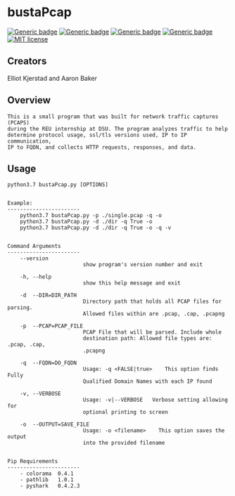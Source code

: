 # bustaPcap
[![Generic badge](https://img.shields.io/badge/Python-3.7.3-blue.svg)](https://www.python.org/downloads/release/python-373/)
[![Generic badge](https://img.shields.io/badge/build-passing-GREEN.svg)]()
[![Generic badge](https://img.shields.io/badge/version-beta_1.0-GREEN.svg)]()
[![Generic badge](https://img.shields.io/badge/wiki-in_progress-yellow.svg)](https://github.com/abaker2010/bustaPcap/wiki)
[![MIT license](https://img.shields.io/badge/License-MIT-blue.svg)](https://github.com/abaker2010/bustaPcap/blob/master/LICENSE)


Creators 
-----------------------
Elliot Kjerstad and Aaron Baker 

Overview
-----------------------

	This is a small program that was built for network traffic captures (PCAPS) 
	during the REU internship at DSU. The program analyzes traffic to help 
	determine protocol usage, ssl/tls versions used, IP to IP communication, 
	IP to FQDN, and collects HTTP requests, responses, and data.

Usage
-----------------------

	python3.7 bustaPcap.py [OPTIONS]


	Example:
	-----------------------
        python3.7 bustaPcap.py -p ./single.pcap -q -o
        python3.7 bustaPcap.py -d ./dir -q True -o
        python3.7 bustaPcap.py -d ./dir -q True -o -q -v


	Command Arguments
	-----------------------
		--version
							show program's version number and exit

		-h, --help
							show this help message and exit

		-d  --DIR=DIR_PATH
							Directory path that holds all PCAP files for parsing.
							Allowed files within are .pcap, .cap, .pcapng

		-p  --PCAP=PCAP_FILE
							PCAP File that will be parsed. Include whole
							destination path: Allowed file types are: .pcap, .cap,
							.pcapng

		-q  --FQDN=DO_FQDN
							Usage: -q <FALSE|true>    This option finds Fully
							Qualified Domain Names with each IP found

		-v, --VERBOSE
							Usage: -v|--VERBOSE   Verbose setting allowing for
							optional printing to screen

		-o  --OUTPUT=SAVE_FILE
							Usage: -o <filename>    This option saves the output
							into the provided filename


	Pip Requirements
	-----------------------
		- colorama  0.4.1
		- pathlib   1.0.1
		- pyshark   0.4.2.3
